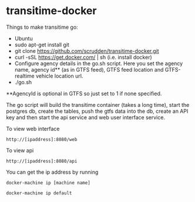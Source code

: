 # transitime-docker

Things to make transitime go:

- Ubuntu
- sudo apt-get install git
- git clone https://github.com/scrudden/transitime-docker.git
- curl -sSL https://get.docker.com/ | sh  (i.e. install docker)
- Configure agency details in the go.sh script. Here you set the agency name, agency id** (as in GTFS feed), GTFS feed location and GTFS-realtime vehicle location url.
- ./go.sh

**AgencyId is optional in GTFS so just set to 1 if none specified.

The go script will build the transitime container (takes a long time), start the postgres db, create the tables,
push the gtfs data into the db, create an API key and then start the api service and web user interface service. 

To view web interface
```
http://[ipaddress]:8080/web
```
To view api
```
http://[ipaddress]:8080/api
```

You can get the ip address by running
```
docker-machine ip [machine name]

docker-machine ip default
```



